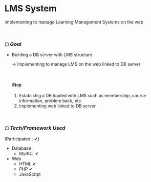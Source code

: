 # LMS System

Implementing to manage Learning Management Systems on the web

<br>

### ◻ *Goal*

- Building a DB server with LMS structure

  → Implementing to manage LMS on the web linked to DB server

  <br>
  
  #### *Step*

    1. Establishig a DB loaded with LMS such as membership, course information, problem back, etc
    2. Implementing web linked to DB server

<br>

### ◻ *Tech/Framework Used*

(Participated : ✔)

- Database
  - MySQL ✔
- Web
  - HTML ✔
  - PHP ✔
  - JavaScript

